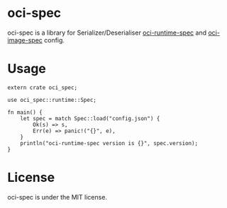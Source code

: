 # oci-spec
oci-spec is a library for Serializer/Deserialiser [oci-runtime-spec](https://github.com/opencontainers/runtime-spec) and [oci-image-spec](https://github.com/opencontainers/image-spec) config.

# Usage
```
extern crate oci_spec;

use oci_spec::runtime::Spec;

fn main() {
    let spec = match Spec::load("config.json") {
        Ok(s) => s,
        Err(e) => panic!("{}", e),
    }
    println("oci-runtime-spec version is {}", spec.version);
}
```

# License
oci-spec is under the MIT license.
